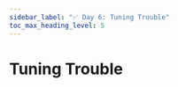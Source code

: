 ```yaml
---
sidebar_label: "✅ Day 6: Tuning Trouble"
toc_max_heading_level: 5
---
```


# Tuning Trouble

<CalloutSolution day="6"/>
<CalloutWriteupNotYetAvailable/>
